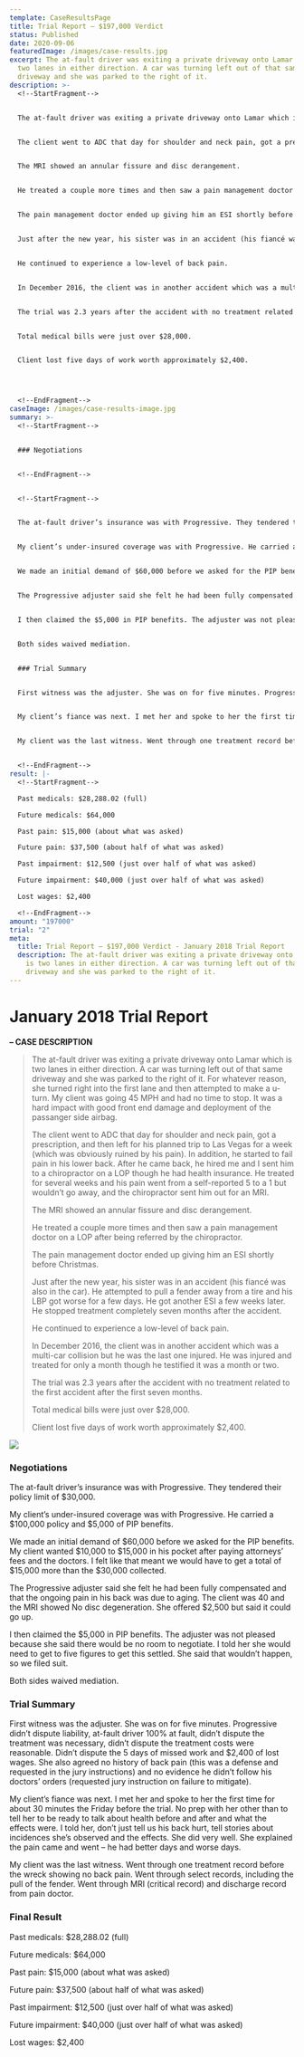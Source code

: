 ```yaml
---
template: CaseResultsPage
title: Trial Report – $197,000 Verdict
status: Published
date: 2020-09-06
featuredImage: /images/case-results.jpg
excerpt: The at-fault driver was exiting a private driveway onto Lamar which is
  two lanes in either direction. A car was turning left out of that same
  driveway and she was parked to the right of it.
description: >-
  <!--StartFragment-->


  The at-fault driver was exiting a private driveway onto Lamar which is two lanes in either direction. A car was turning left out of that same driveway and she was parked to the right of it. For whatever reason, she turned right into the first lane and then attempted to make a u-turn. My client was going 45 MPH and had no time to stop. It was a hard impact with good front end damage and deployment of the passanger side airbag.


  The client went to ADC that day for shoulder and neck pain, got a prescription, and then left for his planned trip to Las Vegas for a week (which was obviously ruined by his pain). In addition, he started to fail pain in his lower back. After he came back, he hired me and I sent him to a chiropractor on a LOP though he had health insurance. He treated for several weeks and his pain went from a self-reported 5 to a 1 but wouldn’t go away, and the chiropractor sent him out for an MRI.


  The MRI showed an annular fissure and disc derangement.


  He treated a couple more times and then saw a pain management doctor on a LOP after being referred by the chiropractor.


  The pain management doctor ended up giving him an ESI shortly before Christmas.


  Just after the new year, his sister was in an accident (his fiancé was also in the car). He attempted to pull a fender away from a tire and his LBP got worse for a few days. He got another ESI a few weeks later. He stopped treatment completely seven months after the accident.


  He continued to experience a low-level of back pain.


  In December 2016, the client was in another accident which was a multi-car collision but he was the last one injured. He was injured and treated for only a month though he testified it was a month or two.


  The trial was 2.3 years after the accident with no treatment related to the first accident after the first seven months.


  Total medical bills were just over $28,000.


  Client lost five days of work worth approximately $2,400.




  <!--EndFragment-->
caseImage: /images/case-results-image.jpg
summary: >-
  <!--StartFragment-->


  ### Negotiations


  <!--EndFragment-->


  <!--StartFragment-->


  The at-fault driver’s insurance was with Progressive. They tendered their policy limit of $30,000.


  My client’s under-insured coverage was with Progressive. He carried a $100,000 policy and $5,000 of PIP benefits.


  We made an initial demand of $60,000 before we asked for the PIP benefits. My client wanted $10,000 to $15,000 in his pocket after paying attorneys’ fees and the doctors. I felt like that meant we would have to get a total of $15,000 more than the $30,000 collected.


  The Progressive adjuster said she felt he had been fully compensated and that the ongoing pain in his back was due to aging. The client was 40 and the MRI showed No disc degeneration. She offered $2,500 but said it could go up.


  I then claimed the $5,000 in PIP benefits. The adjuster was not pleased because she said there would be no room to negotiate. I told her she would need to get to five figures to get this settled. She said that wouldn’t happen, so we filed suit.


  Both sides waived mediation.


  ### Trial Summary


  First witness was the adjuster. She was on for five minutes. Progressive didn’t dispute liability, at-fault driver 100% at fault, didn’t dispute the treatment was necessary, didn’t dispute the treatment costs were reasonable. Didn’t dispute the 5 days of missed work and $2,400 of lost wages. She also agreed no history of back pain (this was a defense and requested in the jury instructions) and no evidence he didn’t follow his doctors’ orders (requested jury instruction on failure to mitigate).


  My client’s fiance was next. I met her and spoke to her the first time for about 30 minutes the Friday before the trial. No prep with her other than to tell her to be ready to talk about health before and after and what the effects were. I told her, don’t just tell us his back hurt, tell stories about incidences she’s observed and the effects. She did very well. She explained the pain came and went – he had better days and worse days.


  My client was the last witness. Went through one treatment record before the wreck showing no back pain. Went through select records, including the pull of the fender. Went through MRI (critical record) and discharge record from pain doctor.


  <!--EndFragment-->
result: |-
  <!--StartFragment-->

  Past medicals: $28,288.02 (full)

  Future medicals: $64,000

  Past pain: $15,000 (about what was asked)

  Future pain: $37,500 (about half of what was asked)

  Past impairment: $12,500 (just over half of what was asked)

  Future impairment: $40,000 (just over half of what was asked)

  Lost wages: $2,400

  <!--EndFragment-->
amount: "197000"
trial: "2"
meta:
  title: Trial Report – $197,000 Verdict - January 2018 Trial Report
  description: The at-fault driver was exiting a private driveway onto Lamar which
    is two lanes in either direction. A car was turning left out of that same
    driveway and she was parked to the right of it.
---
```

<!--StartFragment-->

# January 2018 Trial Report

<!--EndFragment-->

<!--StartFragment-->

**– CASE DESCRIPTION**

<!--EndFragment-->

<!--StartFragment-->

> The at-fault driver was exiting a private driveway onto Lamar which is two lanes in either direction. A car was turning left out of that same driveway and she was parked to the right of it. For whatever reason, she turned right into the first lane and then attempted to make a u-turn. My client was going 45 MPH and had no time to stop. It was a hard impact with good front end damage and deployment of the passanger side airbag.
>
> The client went to ADC that day for shoulder and neck pain, got a prescription, and then left for his planned trip to Las Vegas for a week (which was obviously ruined by his pain). In addition, he started to fail pain in his lower back. After he came back, he hired me and I sent him to a chiropractor on a LOP though he had health insurance. He treated for several weeks and his pain went from a self-reported 5 to a 1 but wouldn’t go away, and the chiropractor sent him out for an MRI.
>
> The MRI showed an annular fissure and disc derangement.
>
> He treated a couple more times and then saw a pain management doctor on a LOP after being referred by the chiropractor.
>
> The pain management doctor ended up giving him an ESI shortly before Christmas.
>
> Just after the new year, his sister was in an accident (his fiancé was also in the car). He attempted to pull a fender away from a tire and his LBP got worse for a few days. He got another ESI a few weeks later. He stopped treatment completely seven months after the accident.
>
> He continued to experience a low-level of back pain.
>
> In December 2016, the client was in another accident which was a multi-car collision but he was the last one injured. He was injured and treated for only a month though he testified it was a month or two.
>
> The trial was 2.3 years after the accident with no treatment related to the first accident after the first seven months.
>
> Total medical bills were just over $28,000.
>
> Client lost five days of work worth approximately $2,400.

<!--EndFragment-->

![](/images/jurry-verdict-top-100-2018.jpg)

<!--StartFragment-->

### Negotiations

The at-fault driver’s insurance was with Progressive. They tendered their policy limit of $30,000.

My client’s under-insured coverage was with Progressive. He carried a $100,000 policy and $5,000 of PIP benefits.

We made an initial demand of $60,000 before we asked for the PIP benefits. My client wanted $10,000 to $15,000 in his pocket after paying attorneys’ fees and the doctors. I felt like that meant we would have to get a total of $15,000 more than the $30,000 collected.

The Progressive adjuster said she felt he had been fully compensated and that the ongoing pain in his back was due to aging. The client was 40 and the MRI showed No disc degeneration. She offered $2,500 but said it could go up.

I then claimed the $5,000 in PIP benefits. The adjuster was not pleased because she said there would be no room to negotiate. I told her she would need to get to five figures to get this settled. She said that wouldn’t happen, so we filed suit.

Both sides waived mediation.

### Trial Summary

First witness was the adjuster. She was on for five minutes. Progressive didn’t dispute liability, at-fault driver 100% at fault, didn’t dispute the treatment was necessary, didn’t dispute the treatment costs were reasonable. Didn’t dispute the 5 days of missed work and $2,400 of lost wages. She also agreed no history of back pain (this was a defense and requested in the jury instructions) and no evidence he didn’t follow his doctors’ orders (requested jury instruction on failure to mitigate).

My client’s fiance was next. I met her and spoke to her the first time for about 30 minutes the Friday before the trial. No prep with her other than to tell her to be ready to talk about health before and after and what the effects were. I told her, don’t just tell us his back hurt, tell stories about incidences she’s observed and the effects. She did very well. She explained the pain came and went – he had better days and worse days.

My client was the last witness. Went through one treatment record before the wreck showing no back pain. Went through select records, including the pull of the fender. Went through MRI (critical record) and discharge record from pain doctor.

### Final Result

Past medicals: $28,288.02 (full)

Future medicals: $64,000

Past pain: $15,000 (about what was asked)

Future pain: $37,500 (about half of what was asked)

Past impairment: $12,500 (just over half of what was asked)

Future impairment: $40,000 (just over half of what was asked)

Lost wages: $2,400

<!--EndFragment-->